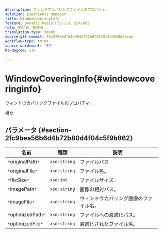 ```yaml
---
description: ウィンドウカバリングファイルのプロパティ。
solution: Experience Manager
title: WindowCoveringInfo
feature: Dynamic Mediaクラシック，SDK/API
role: 開発者，管理者
translation-type: tm+mt
source-git-commit: f6c97606d7a4209427316d7367013ad9585a5cae
workflow-type: tm+mt
source-wordcount: '59'
ht-degree: 11%

---
```



# WindowCoveringInfo{#windowcoveringinfo}

ウィンドウカバリングファイルのプロパティ。

構文

## パラメータ {#section-2fc9bea56b6d4b72b80d4f04c5f9b862}

| 名前 | 種類 | 説明 |
|---|---|---|
| `*`originalPath`*` | `xsd:string` | ファイルパス |
| `*`originalFile`*` | `xsd:string` | ファイル名。 |
| `*`fileSize`*` | `xsd:int` | ファイルサイズ. |
| `*`imagePath`*` | `xsd:string` | 画像の相対パス。 |
| `*`imageFile`*` | `xsd:string` | ウィンドウカバリング画像のファイル名。 |
| `*`optimizedPath`*` | `xsd:string` | ファイルへの最適化パス。 |
| `*`optimizedFile`*` | `xsd:string` | 最適化されたファイル名。 |

